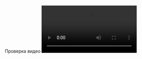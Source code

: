 ﻿
Проверка видео
<video src='' controls></video>
<!--stackedit_data:
eyJoaXN0b3J5IjpbNDczMTU5MDQ0XX0=
-->